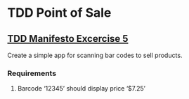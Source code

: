 # TDD Point of Sale

## [TDD Manifesto Excercise 5](https://tddmanifesto.com/exercises/)

Create a simple app for scanning bar codes to sell products.

### Requirements

1. Barcode ‘12345’ should display price ‘$7.25’

